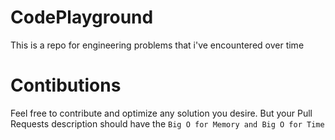 # CodePlayground
This is a repo for engineering problems that i've encountered over time
# Contibutions
Feel free to contribute and optimize any solution you desire. But your Pull Requests description should have the 
```Big O for Memory and Big O for Time```
